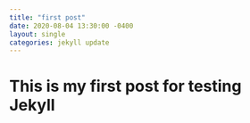 ```yaml
---
title: "first post"
date: 2020-08-04 13:30:00 -0400
layout: single
categories: jekyll update
---
```


# This is my first post for testing Jekyll

